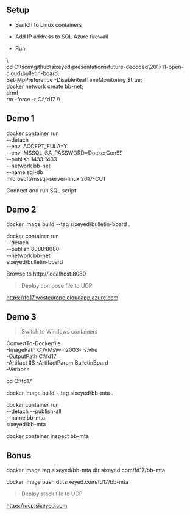 ## Setup

- Switch to Linux containers

- Add IP address to SQL Azure firewall

- Run

\\\
cd C:\scm\github\sixeyed\presentations\future-decoded\201711-open-cloud\bulletin-board; \
Set-MpPreference -DisableRealTimeMonitoring $true; \
docker network create bb-net; \
drmf; \
rm -force -r C:\fd17
\\\

## Demo 1

docker container run \
  --detach \
  --env 'ACCEPT_EULA=Y' \
  --env 'MSSQL_SA_PASSWORD=DockerCon!!!' \
  --publish 1433:1433 \
  --network bb-net \
  --name sql-db \
  microsoft/mssql-server-linux:2017-CU1

Connect and run SQL script

## Demo 2

docker image build --tag sixeyed/bulletin-board .

docker container run \
  --detach \
  --publish 8080:8080 \
  --network bb-net \
  sixeyed/bulletin-board

Browse to http://localhost:8080

> Deploy compose file to UCP

https://fd17.westeurope.cloudapp.azure.com

## Demo 3

> Switch to Windows containers

ConvertTo-Dockerfile \
  -ImagePath C:\VMs\win2003-iis.vhd \
  -OutputPath C:\fd17 \
  -Artifact IIS -ArtifactParam BulletinBoard \
  -Verbose

cd C:\fd17

docker image build --tag sixeyed/bb-mta .

docker container run \
 --detach --publish-all \
 --name bb-mta \
 sixeyed/bb-mta

docker container inspect bb-mta

## Bonus 

docker image tag sixeyed/bb-mta dtr.sixeyed.com/fd17/bb-mta

docker image push dtr.sixeyed.com/fd17/bb-mta

> Deploy stack file to UCP

https://ucp.sixeyed.com